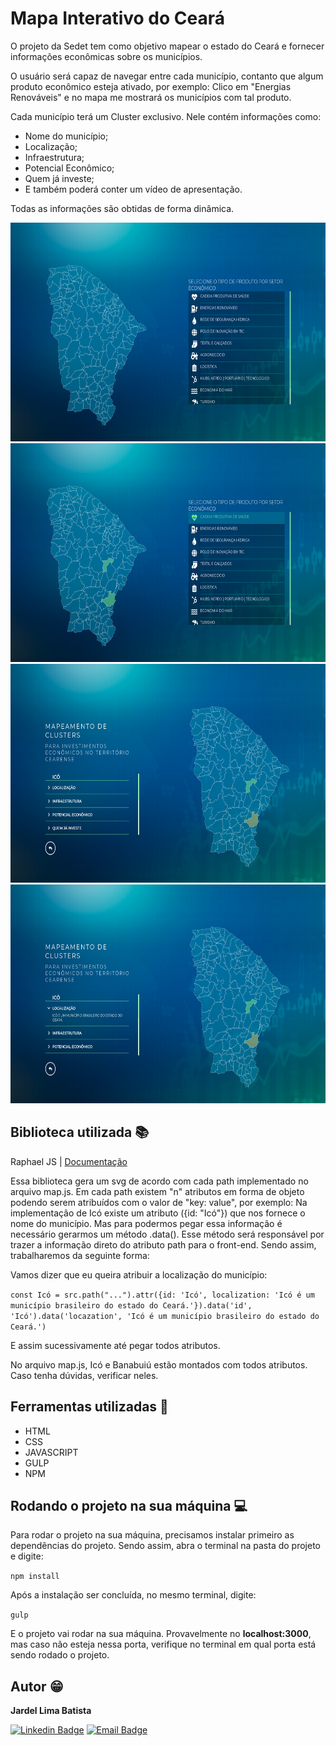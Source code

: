 # Mapa Interativo do Ceará
O projeto da Sedet tem como objetivo mapear o estado do Ceará e fornecer informações econômicas sobre os municípios.

O usuário será capaz de navegar entre cada município, contanto que algum produto econômico esteja ativado, por exemplo: Clico em "Energias Renováveis" e no mapa me mostrará os municípios com tal produto.

Cada município terá um Cluster exclusivo. Nele contém informações como: 

- Nome do município; 
- Localização; 
- Infraestrutura; 
- Potencial Econômico; 
- Quem já investe; 
- E também poderá conter um vídeo de apresentação.

Todas as informações são obtidas de forma dinâmica.

<img width="700" height="350" src="https://github.com/jardelima/Interactive-Map/blob/master/src/images/mapa-1.png"/>

<img width="700" height="350" src="https://github.com/jardelima/Interactive-Map/blob/master/src/images/mapa-2.png"/>

<img width="700" height="350" src="https://github.com/jardelima/Interactive-Map/blob/master/src/images/mapa-3.png"/>

<img width="700" height="350" src="https://github.com/jardelima/Interactive-Map/blob/master/src/images/mapa-4.png"/>

## Biblioteca utilizada :books:
Raphael JS | <a href="https://dmitrybaranovskiy.github.io/raphael/">Documentação</a>

Essa biblioteca gera um svg de acordo com cada path implementado no arquivo map.js. Em cada path existem "n" atributos em forma de objeto podendo serem atribuídos com o valor de "key: value", por exemplo: Na implementação de Icó existe um atributo ({id: "Icó"}) que nos fornece o nome do município. Mas para podermos pegar essa informação é necessário gerarmos um método .data(). Esse método será responsável por trazer a informação direto do atributo path para o front-end. Sendo assim, trabalharemos da seguinte forma:

Vamos dizer que eu queira atribuir a localização do município:

`const Icó = src.path("...").attr({id: 'Icó', localization: 'Icó é um município brasileiro do estado do Ceará.'}).data('id', 'Icó').data('locazation', 'Icó é um município brasileiro do estado do Ceará.')` 

E assim sucessivamente até pegar todos atributos.

No arquivo map.js, Icó e Banabuiú estão montados com todos atributos. Caso tenha dúvidas, verificar neles. 

## Ferramentas utilizadas :wrench:
- HTML
- CSS
- JAVASCRIPT
- GULP
- NPM

## Rodando o projeto na sua máquina :computer:
Para rodar o projeto na sua máquina, precisamos instalar primeiro as dependências do projeto. Sendo assim, abra o terminal na pasta do projeto e digite:

`npm install`

Após a instalação ser concluída, no mesmo terminal, digite: 

`gulp`

E o projeto vai rodar na sua máquina. Provavelmente no <b>localhost:3000</b>, mas caso não esteja nessa porta, verifique no terminal em qual porta está sendo rodado o projeto.

## Autor :grin:
<b>Jardel Lima Batista</b> 

[![Linkedin Badge](https://img.shields.io/badge/-LinkedIn-blue?style=flat-square&logo=Linkedin&logoColor=white&link=https://www.linkedin.com/in/jardel-lima-040b30164/)](https://www.linkedin.com/in/jardel-lima-040b30164/) 
[![Email Badge](https://img.shields.io/badge/-Email-red?style=flat-square&logo=Gmail&logoColor=white&link=https://www.gmail.com)](mailto:prof_jardel@hotmail.com)
